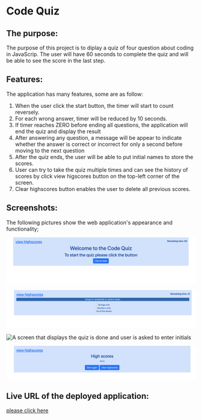 # Code Quiz

## The purpose:

The purpose of this project is to diplay a quiz of four question about coding in JavaScrip. The user will have 60 seconds to complete the quiz and will be able to see the score in the last step.

## Features:

The application has many features, some are as follow:

1. When the user click the start button, the timer will start to count reversely.
2. For each wrong answer, timer will be reduced by 10 seconds.
3. If timer reaches ZERO before ending all questions, the application will end the quiz and display the result
4. After answering any question, a message will be appear to indicate whether the answer is correct or incorrect for only a second before moving to the next question
5. After the quiz ends, the user will be able to put initial names to store the scores.
6. User can try to take the quiz multiple times and can see the history of scores by click view higscores button on the top-left corner of the screen.
7. Clear highscores button enables the user to delete all previous scores.

## Screenshots:

The following pictures show the web application's appearance and functionality;

![The home page of the Code Quiz application with a blue button to start](/Assets/quiz-begining.png)

![An example of questions where there are multiple answers and timer indicating 51 seconds remain](/Assets/question.png)

![A screen that displays the quiz is done and user is asked to enter initials](/score.png)

![A screen shows the current list of saved scores](/Assets/show-scores.png)

## Live URL of the deployed application:

[please click here](https://faisalsnour.github.io/CodeQuiz/)
